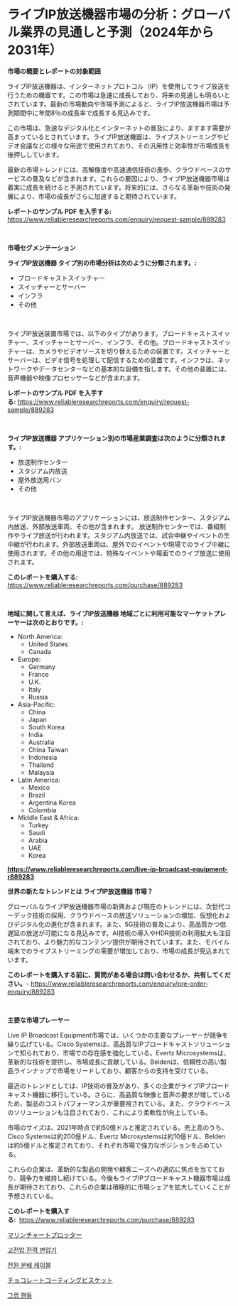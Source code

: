 <p><h1>ライブIP放送機器市場の分析：グローバル業界の見通しと予測（2024年から2031年）</h1></p><p><strong>市場の概要とレポートの対象範囲</strong></p>
<p><p>ライブIP放送機器は、インターネットプロトコル（IP）を使用してライブ放送を行うための機器です。この市場は急速に成長しており、将来の見通しも明るいとされています。最新の市場動向や市場予測によると、ライブIP放送機器市場は予測期間中に年間8％の成長率で成長する見込みです。</p><p>この市場は、急速なデジタル化とインターネットの普及により、ますます需要が高まっているとされています。ライブIP放送機器は、ライブストリーミングやビデオ会議などの様々な用途で使用されており、その汎用性と効率性が市場成長を後押ししています。</p><p>最新の市場トレンドには、高解像度や高速通信技術の進歩、クラウドベースのサービスの普及などが含まれます。これらの要因により、ライブIP放送機器市場は着実に成長を続けると予測されています。将来的には、さらなる革新や技術の発展により、市場の成長がさらに加速すると期待されています。</p></p>
<p><strong>レポートのサンプル PDF を入手する:</strong> <a href="https://www.reliableresearchreports.com/enquiry/request-sample/889283">https://www.reliableresearchreports.com/enquiry/request-sample/889283</a></p>
<p>&nbsp;</p>
<p><strong>市場セグメンテーション</strong></p>
<p><strong>ライブIP放送機器 タイプ別の市場分析は次のように分類されます。:</strong></p>
<p><ul><li>ブロードキャストスイッチャー</li><li>スイッチャーとサーバー</li><li>インフラ</li><li>その他</li></ul></p>
<p>&nbsp;</p>
<p><p>ライブIP放送装置市場では、以下のタイプがあります。ブロードキャストスイッチャー、スイッチャーとサーバー、インフラ、その他。ブロードキャストスイッチャーは、カメラやビデオソースを切り替えるための装置です。スイッチャーとサーバーは、ビデオ信号を処理して配信するための装置です。インフラは、ネットワークやデータセンターなどの基本的な設備を指します。その他の装置には、音声機器や映像プロセッサーなどが含まれます。</p></p>
<p><strong>レポートのサンプル PDF を入手する:</strong>&nbsp;<a href="https://www.reliableresearchreports.com/enquiry/request-sample/889283">https://www.reliableresearchreports.com/enquiry/request-sample/889283</a></p>
<p>&nbsp;</p>
<p><strong> ライブIP放送機器 アプリケーション別の市場産業調査は次のように分類されます。:</strong></p>
<p><ul><li>放送制作センター</li><li>スタジアム内放送</li><li>屋外放送用バン</li><li>その他</li></ul></p>
<p>&nbsp;</p>
<p><p>ライブIP放送機器市場のアプリケーションには、放送制作センター、スタジアム内放送、外部放送車両、その他が含まれます。 放送制作センターでは、番組制作やライブ放送が行われます。スタジアム内放送では、試合中継やイベントの生中継が行われます。外部放送車両は、屋外でのイベントや現場でのライブ中継に使用されます。その他の用途では、特殊なイベントや場面でのライブ放送に使用されます。</p></p>
<p><strong>このレポートを購入する:</strong>&nbsp; <a href="https://www.reliableresearchreports.com/purchase/889283">https://www.reliableresearchreports.com/purchase/889283</a></p>
<p>&nbsp;</p>
<p><strong>地域に関して言えば、ライブIP放送機器 地域ごとに利用可能なマーケットプレーヤーは次のとおりです。:</strong></p>
<p><ul>
    <li>
        North America:
        <ul>
            <li>United States</li>
            <li>Canada</li>
        </ul>
    </li>
    <li>
        Europe:
        <ul>
            <li>Germany</li>
            <li>France</li>
            <li>U.K.</li>
            <li>Italy</li>
            <li>Russia</li>
        </ul>
    </li>
    <li>
        Asia-Pacific:
        <ul>
            <li>China</li>
            <li>Japan</li>
            <li>South Korea</li>
            <li>India</li>
            <li>Australia</li>
            <li>China Taiwan</li>
            <li>Indonesia</li>
            <li>Thailand</li>
            <li>Malaysia</li>
        </ul>
    </li>
    <li>
        Latin America:
        <ul>
            <li>Mexico</li>
            <li>Brazil</li>
            <li>Argentina Korea</li>
            <li>Colombia</li>
        </ul>
    </li>
    <li>
        Middle East & Africa:
        <ul>
            <li>Turkey</li>
            <li>Saudi</li>
            <li>Arabia</li>
            <li>UAE</li>
            <li>Korea</li>
        </ul>
    </li>
    </ul></p>
<p><strong><a href="https://www.reliableresearchreports.com/live-ip-broadcast-equipment-r889283">https://www.reliableresearchreports.com/live-ip-broadcast-equipment-r889283</a></strong>&nbsp;</p>
<p><strong>世界の新たなトレンドとは ライブIP放送機器 市場？</strong></p>
<p><p>グローバルなライブIP放送機器市場の新興および現在のトレンドには、次世代コーデック技術の採用、クラウドベースの放送ソリューションの増加、仮想化およびデジタル化の進化が含まれます。また、5G技術の普及により、高品質かつ低遅延の放送が可能になる見込みです。AI技術の導入やHDR技術の利用拡大も注目されており、より魅力的なコンテンツ提供が期待されています。また、モバイル端末でのライブストリーミングの需要が増加しており、市場の成長が見込まれています。</p></p>
<p><strong>このレポートを購入する前に、質問がある場合は問い合わせるか、共有してください。</strong>- <a href="https://www.reliableresearchreports.com/enquiry/pre-order-enquiry/889283">https://www.reliableresearchreports.com/enquiry/pre-order-enquiry/889283</a></p>
<p>&nbsp;</p>
<p><strong>主要な市場プレーヤー</strong></p>
<p><p>Live IP Broadcast Equipment市場では、いくつかの主要なプレーヤーが競争を繰り広げている。Cisco Systemsは、高品質なIPブロードキャストソリューションで知られており、市場での存在感を強化している。Evertz Microsystemsは、革新的な技術を提供し、市場成長に貢献している。Beldenは、信頼性の高い製品ラインナップで市場をリードしており、顧客からの支持を受けている。</p><p>最近のトレンドとしては、IP技術の普及があり、多くの企業がライブIPブロードキャスト機器に移行している。さらに、高品質な映像と音声の要求が増しているため、製品のコストパフォーマンスが重要視されている。また、クラウドベースのソリューションも注目されており、これにより柔軟性が向上している。</p><p>市場のサイズは、2021年時点で約50億ドルと推定されている。売上高のうち、Cisco Systemsは約200億ドル、Evertz Microsystemsは約10億ドル、Beldenは約5億ドルと推定されており、それぞれ市場で強力なポジションを占めている。</p><p>これらの企業は、革新的な製品の開発や顧客ニーズへの適応に焦点を当てており、競争力を維持し続けている。今後もライブIPブロードキャスト機器市場は成長が期待されており、これらの企業は積極的に市場シェアを拡大していくことが予想されている。</p></p>
<p><strong>このレポートを購入する:</strong>&nbsp;&nbsp;<a href="https://www.reliableresearchreports.com/purchase/889283">https://www.reliableresearchreports.com/purchase/889283</a></p>
<p><p><a href="https://medium.com/@slbola/%E6%B5%B7%E6%B4%8B%E3%83%81%E3%83%A3%E3%83%BC%E3%83%88%E3%83%97%E3%83%AD%E3%83%83%E3%82%BF%E3%83%BC%E3%83%9E%E3%83%BC%E3%82%B1%E3%83%83%E3%83%88%E3%81%AE%E3%83%88%E3%83%AC%E3%83%B3%E3%83%89%E3%81%A8%E5%B8%82%E5%A0%B4%E5%88%86%E6%9E%90%E3%81%AF-2024%E5%B9%B4%E3%81%8B%E3%82%892031%E5%B9%B4%E3%81%BE%E3%81%A7%E3%81%AE%E6%9C%9F%E9%96%93%E3%81%AB%E4%BA%88%E6%B8%AC%E3%81%95%E3%82%8C%E3%81%A6%E3%81%84%E3%81%BE%E3%81%99-5270ee7ee08f">マリンチャートプロッター</a></p><p><a href="https://github.com/wallacBahrtyinger567686/Market-Research-Report-List-1/blob/main/732728527394.md">고전압 전력 변압기</a></p><p><a href="https://medium.com/@tomienow676/%EC%A0%84%EB%A0%A5-%EB%B6%84%EB%B0%B0-%EC%BC%80%EC%9D%B4%EB%B8%94-%EC%8B%9C%EC%9E%A5-%EC%8B%9C%EC%9E%A5-cagr-%EC%8B%9C%EC%9E%A5-%EB%8F%99%ED%96%A5-%EB%B0%8F-%EC%84%B1%EC%9E%A5-%EC%A0%84%EB%9E%B5%EC%97%90-%EB%8C%80%ED%95%9C-%ED%86%B5%EC%B0%B0%EB%A0%A5-1e31881aee91">전원 분배 케이블</a></p><p><a href="https://medium.com/@joanacasper14/%E3%83%81%E3%83%A7%E3%82%B3%E3%83%AC%E3%83%BC%E3%83%88%E3%82%B3%E3%83%BC%E3%83%86%E3%82%A3%E3%83%B3%E3%82%B0%E3%83%93%E3%82%B9%E3%82%B1%E3%83%83%E3%83%88%E5%B8%82%E5%A0%B4%E3%81%AE%E3%83%A1%E3%83%88%E3%83%AA%E3%82%AF%E3%82%B9%E3%82%92%E8%A7%A3%E8%AA%AD%E3%81%99%E3%82%8B-%E5%B8%82%E5%A0%B4%E3%82%B7%E3%82%A7%E3%82%A2-%E3%83%88%E3%83%AC%E3%83%B3%E3%83%89-%E6%88%90%E9%95%B7%E3%83%91%E3%82%BF%E3%83%BC%E3%83%B3-8728ee05206d">チョコレートコーティングビスケット</a></p><p><a href="https://medium.com/@ronnyreilly2022/%EA%B7%B8%EB%9E%A9-%ED%95%B8%EB%93%A4-%EC%8B%9C%EC%9E%A5-%EB%B6%84%EC%84%9D-%EA%B8%80%EB%A1%9C%EB%B2%8C-%EC%82%B0%EC%97%85-%EC%A0%84%EB%A7%9D-%EB%B0%8F-%EC%98%88%EC%B8%A1-2024%EB%85%84%EB%B6%80%ED%84%B0-2031%EB%85%84%EA%B9%8C%EC%A7%80-0bbe82ea7a3a">그랩 핸들</a></p></p>